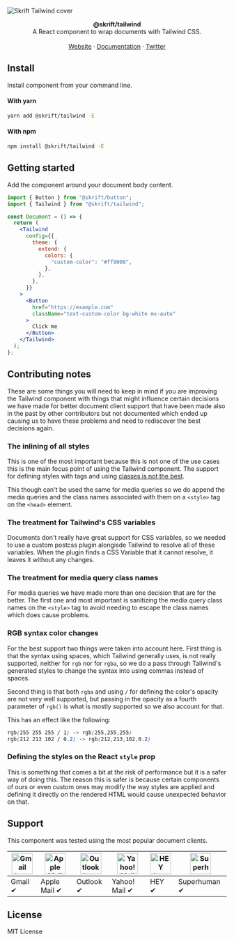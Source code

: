 ![Skrift Tailwind cover](https://skrift.app/static/covers/tailwind.png)

<div align="center"><strong>@skrift/tailwind</strong></div>
<div align="center">A React component to wrap documents with Tailwind CSS.</div>
<br />
<div align="center">
<a href="https://skrift.app">Website</a> 
<span> · </span>
<a href="https://skrift.app">Documentation</a> 
<span> · </span>
<a href="https://skrift.app">Twitter</a>
</div>

## Install

Install component from your command line.

#### With yarn

```sh
yarn add @skrift/tailwind -E
```

#### With npm

```sh
npm install @skrift/tailwind -E
```

## Getting started

Add the component around your document body content.

```jsx
import { Button } from "@skrift/button";
import { Tailwind } from "@skrift/tailwind";

const Document = () => {
  return (
    <Tailwind
      config={{
        theme: {
          extend: {
            colors: {
              "custom-color": "#ff0000",
            },
          },
        },
      }}
    >
      <Button
        href="https://example.com"
        className="text-custom-color bg-white mx-auto"
      >
        Click me
      </Button>
    </Tailwind>
  );
};
```

## Contributing notes

These are some things you will need to keep in mind if you are improving the Tailwind component
with things that might influence certain decisions we have made for better
document client support that have been made also in the past by other contributors but not documented
which ended up causing us to have these problems and need to rediscover the best decisions again.

### The inlining of all styles

This is one of the most important because this is not one of the use cases this is
the main focus point of using the Tailwind component. The support for defining styles with tags
and using [classes is not the best](https://www.canidocument.com/features/html-style/).

This though can't be used the same for media queries so we do append the media queries
and the class names associated with them on a `<style>` tag on the `<head>` element.

### The treatment for Tailwind's CSS variables

Documents don't really have great support for CSS variables,
so we needed to use a custom postcss plugin alongisde Tailwind to resolve
all of these variables. When the plugin finds a CSS Variable that it cannot resolve,
it leaves it without any changes.

### The treatment for media query class names

For media queries we have made more than one decision that are for the better. The first one
and most important is sanitizing the media query class names on the `<style>` tag to avoid
needing to escape the class names which does cause problems.

### RGB syntax color changes

For the best support two things were taken into account here. First thing is that
the syntax using spaces, which Tailwind generally uses, is not really supported,
neither for `rgb` nor for `rgba`, so we do a pass through Tailwind's generated
styles to change the syntax into using commas instead of spaces.

Second thing is that both `rgba` and using `/` for defining the color's opacity
are not very well supported, but passing in the opacity as a fourth parameter of `rgb()`
is what is mostly supported so we also account for that.

This has an effect like the following:

```CSS
rgb(255 255 255 / 1) -> rgb(255,255,255)
rgb(212 213 102 / 0.2) -> rgb(212,213,102,0.2)
```

### Defining the styles on the React `style` prop

This is something that comes a bit at the risk of performance but it is a safer way of doing this.
The reason this is safer is because certain components of ours or even custom ones may modify the
way styles are applied and defining it directly on the rendered HTML would cause unexpected behavior
on that.

## Support

This component was tested using the most popular document clients.

| <img src="https://skrift.app/static/icons/gmail.svg" width="48px" height="48px" alt="Gmail logo"> | <img src="https://skrift.app/static/icons/apple-mail.svg" width="48px" height="48px" alt="Apple Mail"> | <img src="https://skrift.app/static/icons/outlook.svg" width="48px" height="48px" alt="Outlook logo"> | <img src="https://skrift.app/static/icons/yahoo-mail.svg" width="48px" height="48px" alt="Yahoo! Mail logo"> | <img src="https://skrift.app/static/icons/hey.svg" width="48px" height="48px" alt="HEY logo"> | <img src="https://skrift.app/static/icons/superhuman.svg" width="48px" height="48px" alt="Superhuman logo"> |
| -------------------------------------------------------------------------------------------------- | ------------------------------------------------------------------------------------------------------- | ------------------------------------------------------------------------------------------------------ | ------------------------------------------------------------------------------------------------------------- | ---------------------------------------------------------------------------------------------- | ------------------------------------------------------------------------------------------------------------ |
| Gmail ✔                                                                                           | Apple Mail ✔                                                                                           | Outlook ✔                                                                                             | Yahoo! Mail ✔                                                                                                | HEY ✔                                                                                         | Superhuman ✔                                                                                                |

## License

MIT License
